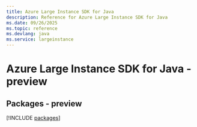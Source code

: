 ```yaml
---
title: Azure Large Instance SDK for Java
description: Reference for Azure Large Instance SDK for Java
ms.date: 09/26/2025
ms.topic: reference
ms.devlang: java
ms.service: largeinstance
---
```

# Azure Large Instance SDK for Java - preview
## Packages - preview
[!INCLUDE [packages](large-instance-index.md)]